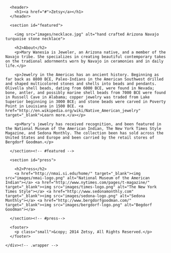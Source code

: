 <!doctype html>
<html lang="en">

<head>
    <meta charset="utf-8">
    <title>Zetsy - Handmade</title>
    <link rel="stylesheet" href="http://cdnjs.cloudflare.com/ajax/libs/normalize/3.0.1/normalize.min.css">
    <link rel="stylesheet" href="css/style.css">
    <script src="http://cdnjs.cloudflare.com/ajax/libs/modernizr/2.8.1/modernizr.min.js"></script>
  </head>
  <body>
    <div class="wrapper">
      
      <header>
        <h1><a href="#">Zetsy</a></h1>
      </header>

      <section id="featured">

        <img src="images/necklace.jpg" alt="hand crafted Arizona Navajo turquoise stone necklace">
        
        <h2>About</h2>
        <p>Mary Wanesia is Jeweler, an Arizona native, and a member of the Navajo tribe. She specializes in creating beautiful contemporary takes on the tradional adornments worn by Navajo in ceramonies and in daily life.</p>

        <p>Jewelry in the Americas has an ancient history. Beginning as far back as 8800 BCE, Paleo-Indians in the American Southwest drilled and shaped multicolored stones and shells into beads and pendants. Olivella shell beads, dating from 6000 BCE, were found in Nevada; bone, antler, and possibly marine shell beads from 7000 BCE were found in Russell Cave in Alabama; copper jewelry was traded from Lake Superior beginning in 3000 BCE; and stone beads were carved in Poverty Point in Louisiana in 1500 BCE. <a href="http://en.wikipedia.org/wiki/Native_American_jewelry" target="_blank">Learn more.</a></p>

        <p>Mary's jewelry has received recognition, and been featured in the National Museum of the American Indian, The New York Times Style Magazine, and Sedona Monthly. The collection been has sold across the United States and Europe and been carried by the retail stores of Bergdorf Goodman.</p>

      </section><!-- #featured -->

      <section id="press">

        <h2>Press</h2>
        <a href="http://nmai.si.edu/home/" target="_blank"><img src="images/nmai-logo.png" alt="National Museum of the American Indian"></a> <a href="http://www.nytimes.com/pages/t-magazine/" target="_blank"><img src="images/times-logo.png" alt="The New York Times Style"></a> <a href="http://www.sedonamonthly.com" target="_blank"><img src="images/sedona-logo.png" alt="Sedona Monthly"></a> <a href="http://www.bergdorfgoodman.com/" target="_blank"><img src="images/bergdorf-logo.png" alt="Begdorf Goodman"></a>

      </section><!-- #press-->

      <footer>
        <p class="small">&copy; 2014 Zetsy, All Rights Reserved.</p>
      </footer>

    </div><!-- .wrapper -->
  </body>
